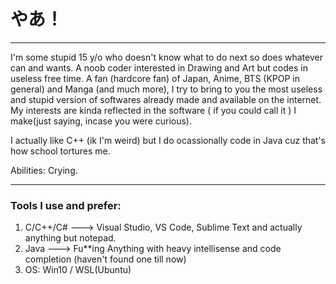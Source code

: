 # やあ！
---
I'm some stupid 15 y/o who doesn't know what to do next so does whatever can and wants. A noob coder interested in Drawing and Art but codes in useless free time. 
A fan (hardcore fan) of Japan, Anime, BTS (KPOP in general) and Manga (and much more), I try to bring to you the most useless and stupid version of softwares already made
and available on the internet. My interests are kinda reflected in the software ( if you could call it ) I make(just saying, incase you were curious).

I actually like C++ (ik I'm weird) but I do ocassionally code in Java cuz that's how school tortures me.

Abilities: Crying.

---

### Tools I use and prefer:
  1. C/C++/C# ---> Visual Studio, VS Code, Sublime Text and actually anything but notepad.
  2. Java    --->  Fu**ing Anything with heavy intellisense and code completion (haven't found one till now)
  3. OS: Win10 / WSL(Ubuntu)

<!---
Someone1206/Someone1206 is a ✨ special ✨ repository because its `README.md` (this file) appears on your GitHub profile.
You can click the Preview link to take a look at your changes.
--->
